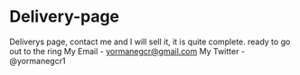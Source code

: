 # Delivery-page
Deliverys page, contact me and I will sell it, it is quite complete. ready to go out to the ring
My Email - yormanegcr@gmail.com
My Twitter - @yormanegcr1

